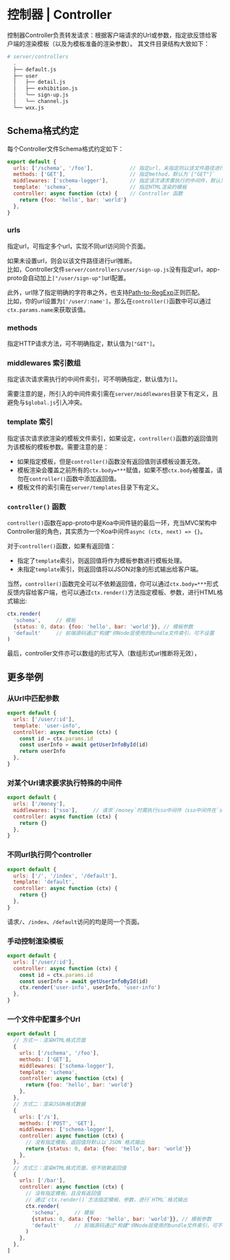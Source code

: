 
# 控制器 | Controller

控制器Controller负责转发请求：根据客户端请求的Url或参数，指定欲反馈给客户端的渲染模板（以及为模板准备的渲染参数）。
其文件目录结构大致如下：

```bash
# server/controllers
  .
  ├── default.js
  ├── user
  │   ├── detail.js
  │   ├── exhibition.js
  │   └── sign-up.js
  │   └── channel.js
  └── wxx.js
```

## Schema格式约定

每个Controller文件Schema格式约定如下：

```js
export default {
  urls: ['/schema', '/foo'],            // 指定url，未指定则以该文件路径进行推断
  methods: ['GET'],                     // 指定method，默认为`["GET"]`
  middlewares: ['schema-logger'],       // 指定该次请求需执行的中间件，默认为`[]`
  template: 'schema',                   // 指定HTML渲染的模板
  controller: async function (ctx) {    // Controller 函数
    return {foo: 'hello', bar: 'world'}
  },
}
```

### urls
指定url，可指定多个url，实现不同url访问同个页面。

如果未设置url，则会以该文件路径进行url推断。  
比如，Controller文件`server/controllers/user/sign-up.js`没有指定url，app-proto会自动加上`["/user/sign-up"]`url配置。

此外，url除了指定明确的字符串之外，也支持[Path-to-RegExp](https://github.com/pillarjs/path-to-regexp)正则匹配。  
比如，你的url设置为`['/user/:name']`，那么在`controller()`函数中可以通过`ctx.params.name`来获取该值。

### methods
指定HTTP请求方法，可不明确指定，默认值为`["GET"]`。


### middlewares 索引数组
指定该次请求需执行的中间件索引，可不明确指定，默认值为`[]`。

需要注意的是，所引入的中间件索引需在`server/middlewares`目录下有定义，且避免与`$global.js`引入冲突。

### template 索引
指定该次请求欲渲染的模板文件索引，如果设定，`controller()`函数的返回值则为该模板的模板参数。需要注意的是：
- 如果指定模板，但是`controller()`函数没有返回值则该模板设置无效。
- 模板渲染会覆盖之前所有的`ctx.body=***`赋值，如果不想`ctx.body`被覆盖，请勿在`controller()`函数中添加返回值。
- 模板文件的索引需在`server/templates`目录下有定义。


### `controller()` 函数

`controller()`函数在app-proto中是Koa中间件链的最后一环，充当MVC架构中Controller层的角色，其实质为一个Koa中间件`async (ctx, next) => {}`。

对于`controller()`函数，如果有返回值：
- 指定了`template`索引，则返回值将作为模板参数进行模板处理。
- 未指定`template`索引，则返回值将以JSON对象的形式输出给客户端。

当然，`controller()`函数完全可以不依赖返回值，你可以通过`ctx.body=***`形式反馈内容给客户端，也可以通过`ctx.render()`方法指定模板、参数，进行HTML格式输出:
```js
ctx.render(
  'schema',     // 模板
  {status: 0, data: {foo: 'hello', bar: 'world'}}, // 模板参数
  'default'     // 前端源码通过"构建"供Node层使用的bundle文件索引，可不设置
)
```

最后，controller文件亦可以数组的形式写入（数组形式url推断将无效），

## 更多举例

### 从Url中匹配参数
```js
export default {
  urls: ['/user/:id'],
  template: 'user-info',
  controller: async function (ctx) {
    const id = ctx.params.id
    const userInfo = await getUserInfoById(id)
    return userInfo
  },
}

```

### 对某个Url请求要求执行特殊的中间件
```js
export default {
  urls: ['/money'],
  middlewares: ['sso'],     // 请求`/money`时需执行sso中间件（sso中间件在`server/middlewares`目录下定义）
  controller: async function (ctx) {
    return {}
  },
}

```

### 不同url执行同个controller
```js
export default {
  urls: ['/', '/index', '/default'],
  template: 'default',
  controller: async function (ctx) {
    return {}
  },
}

```
请求`/`、`/index`、`/default`访问的均是同一个页面。

### 手动控制渲染模板
```js
export default {
  urls: ['/user/:id'],
  controller: async function (ctx) {
    const id = ctx.params.id
    const userInfo = await getUserInfoById(id)
    ctx.render('user-info', userInfo, 'user-info')
  },
}

```

### 一个文件中配置多个Url
```js
export default [
  // 方式一：渲染HTML格式页面
  {
    urls: ['/schema', '/foo'],
    methods: ['GET'],
    middlewares: ['schema-logger'],
    template: 'schema',
    controller: async function (ctx) {
      return {foo: 'hello', bar: 'world'}
    },
  },
  // 方式二：渲染JSON格式数据
  {
    urls: ['/s'],
    methods: ['POST', 'GET'],
    middlewares: ['schema-logger'],
    controller: async function (ctx) {
      // 没有指定模板，返回值将默认以`JSON`格式输出
      return {status: 0, data: {foo: 'hello', bar: 'world'}}
    },
  },
  // 方式三：渲染HTML格式页面，但不依赖返回值
  {
    urls: ['/bar'],
    controller: async function (ctx) {
      // 没有指定模板，且没有返回值
      // 通过`ctx.render()`方法指定模板、参数，进行`HTML`格式输出
      ctx.render(
        'schema',     // 模板
        {status: 0, data: {foo: 'hello', bar: 'world'}}, // 模板参数
        'default'     // 前端源码通过"构建"供Node层使用的bundle文件索引，可不设置
      )
    },
  },
]
```
